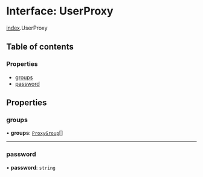 # Interface: UserProxy

[index](../modules/index.md).UserProxy

## Table of contents

### Properties

- [groups](index.UserProxy.md#groups)
- [password](index.UserProxy.md#password)

## Properties

### <a id="groups" name="groups"></a> groups

• **groups**: [`ProxyGroup`](index.ProxyGroup.md)[]

___

### <a id="password" name="password"></a> password

• **password**: `string`
